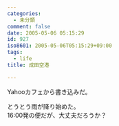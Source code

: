 ```yaml
---
categories:
  - 未分類
comment: false
date: 2005-05-06 05:15:29
id: 927
iso8601: 2005-05-06T05:15:29+09:00
tags:
  - life
title: 成田空港

---
```


<div class="entry-body">
  <p>Yahooカフェから書き込みだ。</p>

  <p>とうとう雨が降り始めた。<br />
    16:00発の便だが、大丈夫だろうか？</p>
</div>
